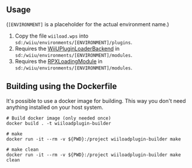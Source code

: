 ## Usage
(`[ENVIRONMENT]` is a placeholder for the actual environment name.)

1. Copy the file `wiiload.wps` into `sd:/wiiu/environments/[ENVIRONMENT]/plugins`.  
2. Requires the [WiiUPluginLoaderBackend](https://github.com/wiiu-env/WiiUPluginLoaderBackend) in `sd:/wiiu/environments/[ENVIRONMENT]/modules`.
3. Requires the [RPXLoadingModule](https://github.com/wiiu-env/RPXLoadingModule) in `sd:/wiiu/environments/[ENVIRONMENT]/modules`.

## Building using the Dockerfile

It's possible to use a docker image for building. This way you don't need anything installed on your host system.

```
# Build docker image (only needed once)
docker build . -t wiiloadplugin-builder

# make 
docker run -it --rm -v ${PWD}:/project wiiloadplugin-builder make

# make clean
docker run -it --rm -v ${PWD}:/project wiiloadplugin-builder make clean
```
